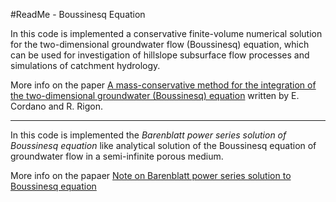 #ReadMe - Boussinesq Equation

In this code is implemented a conservative finite-volume numerical solution for the two-dimensional groundwater flow (Boussinesq) equation, which can be used for investigation of hillslope subsurface flow processes and simulations of catchment hydrology.

More info on the paper [A mass-conservative method for the integration of the two-dimensional groundwater (Boussinesq) equation](http://onlinelibrary.wiley.com/doi/10.1002/wrcr.20072/abstract) written by E. Cordano and R. Rigon.



------------------------------------------------------------------------------------------


In this code is implemented the *Barenblatt power series solution of Boussinesq equation* like analytical solution of the Boussinesq equation of groundwater flow in a semi-infinite porous medium.

More info on the papaer [Note on Barenblatt power series solution to Boussinesq equation](http://www.amm.shu.edu.cn/EN/abstract/abstract4755.shtml#)